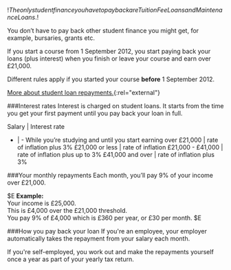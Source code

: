 $!The only student finance you have to pay back are Tuition Fee Loans and Maintenance Loans.$!

You don’t have to pay back other student finance you might get, for example, bursaries, grants etc.

If you start a course from 1 September 2012, you start paying back your loans (plus interest) when you finish or leave your course and earn over £21,000. 

Different rules apply if you started your course **before** 1 September 2012.

[More about student loan repayments.](http://www.studentloanrepayment.co.uk/portal/page?_pageid=93,6678408&_dad=portal&_schema=PORTAL "more about student loan repayments"){:rel="external"}

###Interest rates
Interest is charged on student loans. It starts from the time you get your first payment until you pay back your loan in full. 

Salary | Interest rate
- | -
While you’re studying and until you start earning over £21,000 | rate of inflation plus 3%
£21,000 or less | rate of inflation
£21,000 - £41,000 | rate of inflation plus up to 3%
£41,000 and over | rate of inflation plus 3%

###Your monthly repayments
Each month, you’ll pay 9% of your income over £21,000. 

$E
**Example:**  
Your income is £25,000.  
This is £4,000 over the £21,000 threshold.  
You pay 9% of £4,000 which is £360 per year, or £30 per month.
$E

###How you pay back your loan
If you're an employee, your employer automatically takes the repayment from your salary each month.

If you're self-employed, you work out and make the repayments yourself once a year as part of your yearly tax return.
